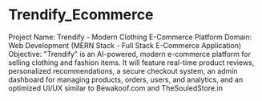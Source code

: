 # Trendify_Ecommerce

Project Name: Trendify - Modern Clothing E-Commerce Platform
Domain: Web Development (MERN Stack - Full Stack E-Commerce Application)
Objective: "Trendify" is an AI-powered, modern e-commerce platform for selling clothing and fashion items. It will feature real-time product reviews, personalized recommendations, a secure checkout system, an admin dashboard for managing products, orders, users, and analytics, and an optimized UI/UX similar to Bewakoof.com and TheSouledStore.in
